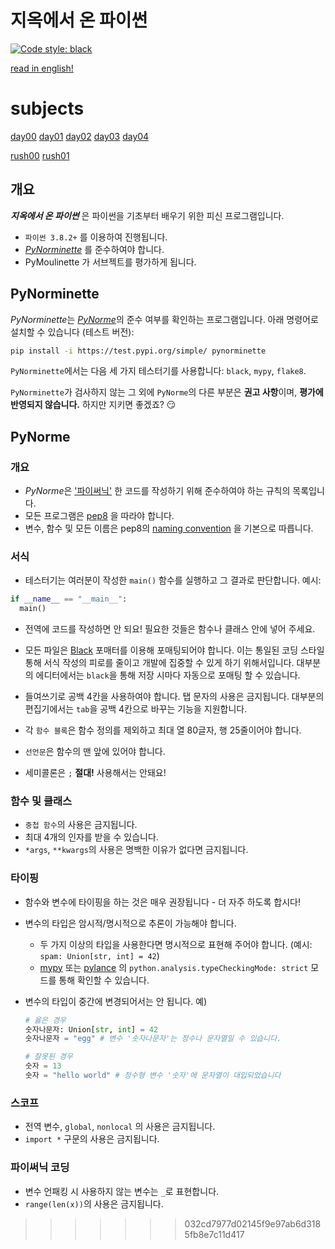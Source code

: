 # 지옥에서 온 파이썬

[![Code style: black](https://img.shields.io/badge/code%20style-black-000000.svg)](https://github.com/psf/black)

[read in english!](./README.en.md)

# subjects

[day00](./subject/day00.md)
[day01](./subject/day01.md)
[day02](./subject/day02.md)
[day03](./subject/day03.md)
[day04](./subject/day04.md)

[rush00](./subject/rush00.md)
[rush01](./subject/rush01.md)

## 개요

**_지옥에서 온 파이썬_** 은 파이썬을 기초부터 배우기 위한 피신 프로그램입니다.

- `파이썬 3.8.2+` 를 이용하여 진행됩니다.
- [_PyNorminette_](#pynorminette) 를 준수하여야 합니다.
- PyMoulinette 가 서브젝트를 평가하게 됩니다.

## PyNorminette

*PyNorminette*는 [_PyNorme_](#PyNorme)의 준수 여부를 확인하는 프로그램입니다.
아래 명령어로 설치할 수 있습니다 (테스트 버전):

```bash
pip install -i https://test.pypi.org/simple/ pynorminette
```

`PyNorminette`에서는 다음 세 가지 테스터기를 사용합니다: `black`, `mypy`, `flake8`.

`PyNorminette`가 검사하지 않는 그 외에 `PyNorme`의 다른 부분은 **권고 사항**이며,
**평가에 반영되지 않습니다.** 하지만 지키면 좋겠죠? :smirk:

## PyNorme

### 개요

- *PyNorme*은 ['파이써닉'](https://blex.me/@baealex/pythonic이란-무엇인가)
  한 코드를 작성하기 위해 준수하여야 하는 규칙의 목록입니다.
- 모든 프로그램은 [pep8](https://www.python.org/dev/peps/pep-0008/)
  을 따라야 합니다.
- 변수, 함수 및 모든 이름은 pep8의 [naming convention](https://www.python.org/dev/peps/pep-0008/#id35)
  을 기본으로 따릅니다.

### 서식

- 테스터기는 여러분이 작성한 `main()` 함수를 실행하고 그 결과로 판단합니다. 예시:

```python
if __name__ == "__main__":
  main()
```

- 전역에 코드를 작성하면 안 되요! 필요한 것들은 함수나 클래스 안에 넣어 주세요.

- 모든 파일은 [Black](https://github.com/psf/black)
  포매터를 이용해 포매팅되어야 합니다. 이는 통일된 코딩 스타일 통해 서식 작성의 피로를 줄이고 개발에 집중할 수 있게 하기 위해서입니다. 대부분의 에디터에서는 `black`을 통해 저장 시마다 자동으로 포매팅 할 수 있습니다.
- 들여쓰기로 공백 4칸을 사용하여야 합니다. 탭 문자의 사용은 금지됩니다.
  대부분의 편집기에서는 `tab`을 공백 4칸으로 바꾸는 기능을 지원합니다.
- 각 `함수 블록`은 함수 정의를 제외하고 최대 열 80글자, 행 25줄이어야 합니다.
- `선언문`은 함수의 맨 앞에 있어야 합니다.
- 세미콜론은 `;` **절대!** 사용해서는 안돼요!

### 함수 및 클래스

- `중첩 함수`의 사용은 금지됩니다.
- 최대 4개의 인자를 받을 수 있습니다.
- `*args`, `**kwargs`의 사용은 명백한 이유가 없다면 금지됩니다.

### 타이핑

- 함수와 변수에 타이핑을 하는 것은 매우 권장됩니다 - 더 자주 하도록 합시다!
- 변수의 타입은 암시적/명시적으로 추론이 가능해야 합니다.
  - 두 가지 이상의 타입을 사용한다면 명시적으로 표현해 주어야 합니다.
    (예시: `spam: Union[str, int] = 42`)
  - [mypy](https://github.com/python/mypy) 또는 [pylance](https://marketplace.visualstudio.com/items?itemName=ms-python.vscode-pylance) 의 `python.analysis.typeCheckingMode: strict` 모드를 통해 확인할 수 있습니다.
- 변수의 타입이 중간에 변경되어서는 안 됩니다. 예)

  ```python
  # 옳은 경우
  숫자나문자: Union[str, int] = 42
  숫자나문자 = "egg" # 변수 '숫자나문자'는 정수나 문자열일 수 있습니다.

  # 잘못된 경우
  숫자 = 13
  숫자 = "hello world" # 정수형 변수 '숫자'에 문자열이 대입되었습니다
  ```

### 스코프

- 전역 변수, `global`, `nonlocal` 의 사용은 금지됩니다.
- `import *` 구문의 사용은 금지됩니다.

### 파이써닉 코딩

- 변수 언패킹 시 사용하지 않는 변수는 `_`로 표현합니다.
- `range(len(x))`의 사용은 금지됩니다.
>>>>>>> 032cd7977d02145f9e97ab6d3185fb8e7c11d417
